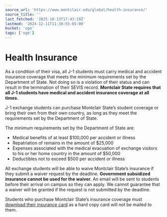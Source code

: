 ```yaml
---
source_url: 'https://www.montclair.edu/global/health-insurance/'
source_title: ''
last_fetched: '2025-10-13T17:43:19Z'
lastmod: '2024-12-11T11:30:55-05:00'
bucket: 'oge'
tags: ['oge']
---
```


# Health Insurance

As a condition of their visa, all J-1 students must carry medical and accident insurance coverage that meets the minimum requirements set by the Department of State. Not doing so is a violation of their status and can result in the termination of their SEVIS record. **Montclair State requires that all J-1 students have medical and accident insurance coverage at all times.**

J-1 exchange students can purchase Montclair State’s student coverage or bring their own from their own country, as long as they meet the requirements set by the Department of State.

The minimum requirements set by the Department of State are:

* Medical benefits of at least $100,000 per accident or illness
* Repatriation of remains in the amount of $25,000
* Expenses associated with the medical evacuation of exchange visitors to his or her home country in the amount of $50,000
* Deductibles not to exceed $500 per accident or illness

All exchange students will be able to waive Montclair State’s insurance if they submit a waiver request by the deadline. **Government subsidized insurance cannot be used for the waiver.** An email will be sent to students before their arrival on campus so they can apply. We cannot guarantee that a waiver will be granted if the request is not submitted by the deadline.

Students who purchase Montclair State’s insurance coverage must [download their insurance card](https://www.aetnastudenthealth.com/en/school/686164/members/get-id-card.html) as a hard copy card will not be mailed to them.